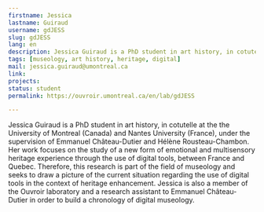 ```yaml
---
firstname: Jessica
lastname: Guiraud
username: gdJESS
slug: gdJESS
lang: en
description: Jessica Guiraud is a PhD student in art history, in cotutelle at the University of Montreal (Canada) and Nantes University (France). Her work focuses on the study of a new form of emotional and multisensory heritage experience through the use of digital tools, between France and Quebec.
tags: [museology, art history, heritage, digital] 
mail: jessica.guiraud@umontreal.ca
link: 
projects: 
status: student
permalink: https://ouvroir.umontreal.ca/en/lab/gdJESS

---
```

Jessica Guiraud is a PhD student in art history, in cotutelle at the the University of Montreal (Canada) and Nantes University (France), under the supervision of Emmanuel Château-Dutier and Hélène Rousteau-Chambon. Her work focuses on the study of a new form of emotional and multisensory heritage experience through the use of digital tools, between France and Quebec. Therefore, this research is part of the field of museology and seeks to draw a picture of the current situation regarding the use of digital tools in the context of heritage enhancement. Jessica is also a member of the Ouvroir laboratory and a research assistant to Emmanuel Château-Dutier in order to build a chronology of digital museology.
